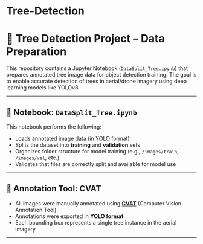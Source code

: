 # Tree-Detection

# 🌳 Tree Detection Project – Data Preparation

This repository contains a Jupyter Notebook (`DataSplit_Tree.ipynb`) that prepares annotated tree image data for object detection training. The goal is to enable accurate detection of trees in aerial/drone imagery using deep learning models like YOLOv8.

---

## 📄 Notebook: `DataSplit_Tree.ipynb`

This notebook performs the following:

- Loads annotated image data (in YOLO format)
- Splits the dataset into **training** and **validation** sets
- Organizes folder structure for model training (e.g., `/images/train`, `/images/val`, etc.)
- Validates that files are correctly split and available for model use

---

## 🧠 Annotation Tool: CVAT

- All images were manually annotated using **[CVAT](https://cvat.org/)** (Computer Vision Annotation Tool)
- Annotations were exported in **YOLO format**
- Each bounding box represents a single tree instance in the aerial imagery

---



